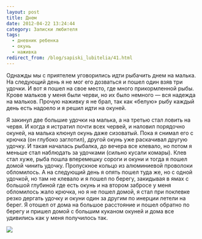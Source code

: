 ```yaml
---
layout: post
title: Днем
date: 2012-04-22 13:24:44
category: Записки любителя
tags:
  - дневник ребенка
  - окунь
  - наживка
redirect_from: /blog/sapiski_lubitelia/41.html
---
```

Однажды мы с приятелем уговорились идти рыбачить днем на малька. На
следующий день я не мог его дозваться и пошел один взяв три удочки. И
вот я пошел на свое место, где много прикормленной рыбы. Крове мальков у
меня были черви, но их было немного — вся надежда на мальков. Прочую
наживку я не брал, так как «белую» рыбу каждый день есть надоело и я
решил идти на окуней.

Я закинул две большие удочки на малька, а на третью стал ловить на
червя. И когда я истратил почти всех червей, и наловил порядочно окуней,
на малька клюнул окунь даже сизоватый. Пока я снимал его с крючка (он
глубоко заглотил), другой окунь уже раскачивал другую удочку. И такая
началась рыбалка, до вечера все клевало, но потом я меньше стал
наблюдать за удочками (сильно кусали комары). Клев стал хуже, рыба пошла
вперемешку сороги и окуни и тогда я пошел домой чинить удочку.
Пропускное кольцо из алюминиевой проволоки обломилось. А на следующий
день я опять пошел туда же, но с одной удочкой, но там не клевало и я
пошел по берегу, закидывая в ямах с большой глубиной где есть окунь и на
втором забросе у меня обломилось жало крючка, но я не пошел домой, я
стал при поклевке резко дергать удочку и окуни один за другим по инерции
летели на берег. Я отошел от дома на большое расстояние и пошел обратно
по берегу и пришел домой с большим куканом окуней и дома все удивились
как у меня получилось так.

![](http://fishingguru.ru/uploads/images/00/00/01/2012/04/22/6c1b74.jpg)
